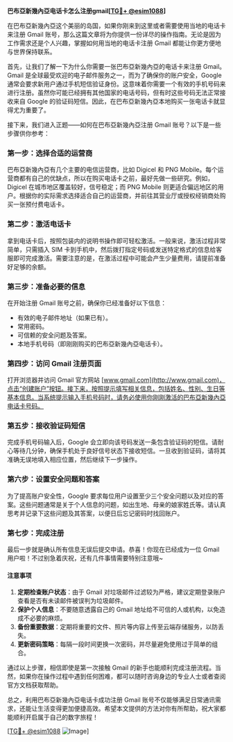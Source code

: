 **巴布亞新幾內亞电话卡怎么注册gmail[[TG💪+ @esim1088](https://t.me/s/esim1088)]**

在巴布亞新幾內亞这个美丽的岛国，如果你刚来到这里或者需要使用当地的电话卡来注册 Gmail 账号，那么这篇文章将为你提供一份详尽的操作指南。无论是因为工作需求还是个人兴趣，掌握如何用当地的电话卡注册 Gmail 都能让你更方便地与世界保持联系。

首先，让我们了解一下为什么你需要一张巴布亞新幾內亞的电话卡来注册 Gmail。Gmail 是全球最受欢迎的电子邮件服务之一，而为了确保你的账户安全，Google 通常会要求新用户通过手机短信验证身份。这意味着你需要一个有效的手机号码来进行注册。虽然你可能已经拥有其他国家的电话号码，但有时这些号码无法正常接收来自 Google 的验证码短信。因此，在巴布亞新幾內亞本地购买一张电话卡就显得尤为重要了。

接下来，我们进入正题——如何在巴布亞新幾內亞注册 Gmail 账号？以下是一些步骤供你参考：

### 第一步：选择合适的运营商

巴布亞新幾內亞有几个主要的电信运营商，比如 Digicel 和 PNG Mobile。每个运营商都有自己的优缺点，所以在购买电话卡之前，最好先做一些研究。例如，Digicel 在城市地区覆盖较好，信号稳定；而 PNG Mobile 则更适合偏远地区的用户。根据你的实际需求选择适合自己的运营商，并前往其营业厅或授权经销商处购买一张预付费电话卡。

### 第二步：激活电话卡

拿到电话卡后，按照包装内的说明书操作即可轻松激活。一般来说，激活过程非常简单，只需插入 SIM 卡到手机中，然后拨打指定号码或发送特定格式的信息给客服即可完成激活。需要注意的是，在激活过程中可能会产生少量费用，请提前准备好足够的余额。

### 第三步：准备必要的信息

在开始注册 Gmail 账号之前，确保你已经准备好以下信息：
- 有效的电子邮件地址（如果已有）。
- 常用密码。
- 可信赖的安全问题及答案。
- 本地手机号码（即刚刚购买的巴布亞新幾內亞电话卡）。

### 第四步：访问 Gmail 注册页面

打开浏览器并访问 Gmail 官方网站 [www.gmail.com](http://www.gmail.com)，点击“创建账户”按钮。接下来，按照提示填写相关信息，包括姓名、性别、生日等基本信息。当系统提示输入手机号码时，请务必使用你刚刚激活的巴布亞新幾內亞电话卡号码。

### 第五步：接收验证码短信

完成手机号码输入后，Google 会立即向该号码发送一条包含验证码的短信。请耐心等待几分钟，确保手机处于良好信号状态下接收短信。一旦收到验证码，请将其准确无误地填入相应位置，然后继续下一步操作。

### 第六步：设置安全问题和答案

为了提高账户安全性，Google 要求每位用户设置至少三个安全问题以及对应的答案。这些问题通常是关于个人信息的问题，如出生地、母亲的娘家姓氏等。请认真思考并记录下这些问题及其答案，以便日后忘记密码时找回账户。

### 第七步：完成注册

最后一步就是确认所有信息无误后提交申请。恭喜！你现在已经成为一位 Gmail 用户啦！不过别急着庆祝，还有几件事情需要特别注意哦~

#### 注意事项

1. **定期检查账户状态**：由于 Gmail 对垃圾邮件过滤较为严格，建议定期登录账户查看是否有未读邮件被误判为垃圾邮件。
2. **保护个人信息**：不要随意透露自己的 Gmail 地址给不可信的人或机构，以免造成不必要的麻烦。
3. **备份重要数据**：定期将重要的文件、照片等内容上传至云端存储服务，以防丢失。
4. **更新密码策略**：每隔一段时间更换一次密码，并尽量避免使用过于简单的组合。

通过以上步骤，相信即使是第一次接触 Gmail 的新手也能顺利完成注册流程。当然，如果你在操作过程中遇到任何困难，都可以随时咨询身边的专业人士或者查阅官方文档获取帮助。

总之，利用巴布亞新幾內亞电话卡成功注册 Gmail 账号不仅能够满足日常通讯需求，还能让生活变得更加便捷高效。希望本文提供的方法对你有所帮助，祝大家都能顺利开启属于自己的数字旅程！

[[TG💪+ @esim1088](https://t.me/s/esim1088) ![Image](https://i.postimg.cc/4NQfJmqS/Snipaste-2025-05-13-00-14-12.png)]